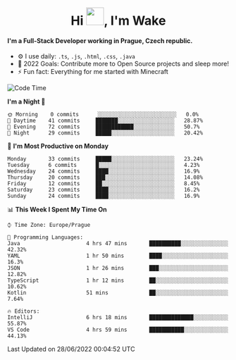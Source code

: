<h1 align="center">Hi <img src="https://raw.githubusercontent.com/MrWakeCZ/MrWakeCZ/master/Hi.gif" width="40px" />, I'm Wake</h1>

#### I'm a Full-Stack Developer working in Prague, Czech republic.
- ⚙️ I use daily: `.ts`, `.js`, `.html`, `.css`, `.java`
- 🥅 2022 Goals: Contribute more to Open Source projects and sleep more!
- ⚡ Fun fact: Everything for me started with Minecraft

<!--START_SECTION:waka-->
![Code Time](http://img.shields.io/badge/Code%20Time-0%20secs-blue)

**I'm a Night 🦉** 

```text
🌞 Morning    0 commits      ░░░░░░░░░░░░░░░░░░░░░░░░░   0.0% 
🌆 Daytime    41 commits     ███████░░░░░░░░░░░░░░░░░░   28.87% 
🌃 Evening    72 commits     ████████████░░░░░░░░░░░░░   50.7% 
🌙 Night      29 commits     █████░░░░░░░░░░░░░░░░░░░░   20.42%

```
📅 **I'm Most Productive on Monday** 

```text
Monday       33 commits     █████░░░░░░░░░░░░░░░░░░░░   23.24% 
Tuesday      6 commits      █░░░░░░░░░░░░░░░░░░░░░░░░   4.23% 
Wednesday    24 commits     ████░░░░░░░░░░░░░░░░░░░░░   16.9% 
Thursday     20 commits     ███░░░░░░░░░░░░░░░░░░░░░░   14.08% 
Friday       12 commits     ██░░░░░░░░░░░░░░░░░░░░░░░   8.45% 
Saturday     23 commits     ████░░░░░░░░░░░░░░░░░░░░░   16.2% 
Sunday       24 commits     ████░░░░░░░░░░░░░░░░░░░░░   16.9%

```


📊 **This Week I Spent My Time On** 

```text
⌚︎ Time Zone: Europe/Prague

💬 Programming Languages: 
Java                     4 hrs 47 mins       ██████████░░░░░░░░░░░░░░░   42.32% 
YAML                     1 hr 50 mins        ████░░░░░░░░░░░░░░░░░░░░░   16.3% 
JSON                     1 hr 26 mins        ███░░░░░░░░░░░░░░░░░░░░░░   12.82% 
TypeScript               1 hr 12 mins        ██░░░░░░░░░░░░░░░░░░░░░░░   10.62% 
Kotlin                   51 mins             ██░░░░░░░░░░░░░░░░░░░░░░░   7.64%

🔥 Editors: 
IntelliJ                 6 hrs 18 mins       ██████████████░░░░░░░░░░░   55.87% 
VS Code                  4 hrs 59 mins       ███████████░░░░░░░░░░░░░░   44.13%

```


 Last Updated on 28/06/2022 00:04:52 UTC
<!--END_SECTION:waka-->
